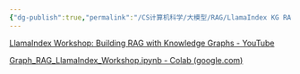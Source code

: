 ```yaml
---
{"dg-publish":true,"permalink":"/CS计算机科学/大模型/RAG/LlamaIndex KG RAG/","noteIcon":"","created":"2024-04-12T14:20:22.842+08:00","updated":"2024-04-24T00:07:02.212+08:00"}
---
```



[LlamaIndex Workshop: Building RAG with Knowledge Graphs - YouTube](https://www.youtube.com/watch?v=hb8uT-VBEwQ)

[Graph_RAG_LlamaIndex_Workshop.ipynb - Colab (google.com)](https://colab.research.google.com/drive/1tLjOg2ZQuIClfuWrAC2LdiZHCov8oUbs)
